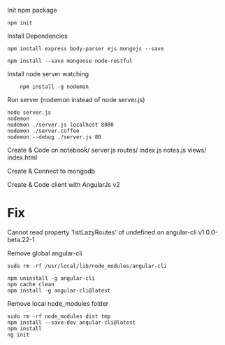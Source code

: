 Init npm package
```
npm init
```

Install Dependencies
```
npm install express body-parser ejs mongojs --save

npm install --save mongoose node-restful
```

Install node server watching
```
    npm install -g nodemon
```

Run server (nodemon instead of node server.js)
```
node server.js
nodemon
nodemon ./server.js localhost 8080
nodemon ./server.coffee
nodemon --debug ./server.js 80
```

Create & Code on 
notebook/
    server.js
    routes/
        index.js
        notes.js
    views/
        index.html

Create & Connect to mongodb

Create & Code client with AngularJs v2

# Fix
Cannot read property 'listLazyRoutes' of undefined
on angular-cli v1.0.0-beta.22-1

Remove global angular-cli
```
sudo rm -rf /usr/local/lib/node_modules/angular-cli

npm uninstall -g angular-cli
npm cache clean
npm install -g angular-cli@latest
```

Remove local node_modules folder
```
sudo rm -rf node_modules dist tmp
npm install --save-dev angular-cli@latest
npm install
ng init
```
    

